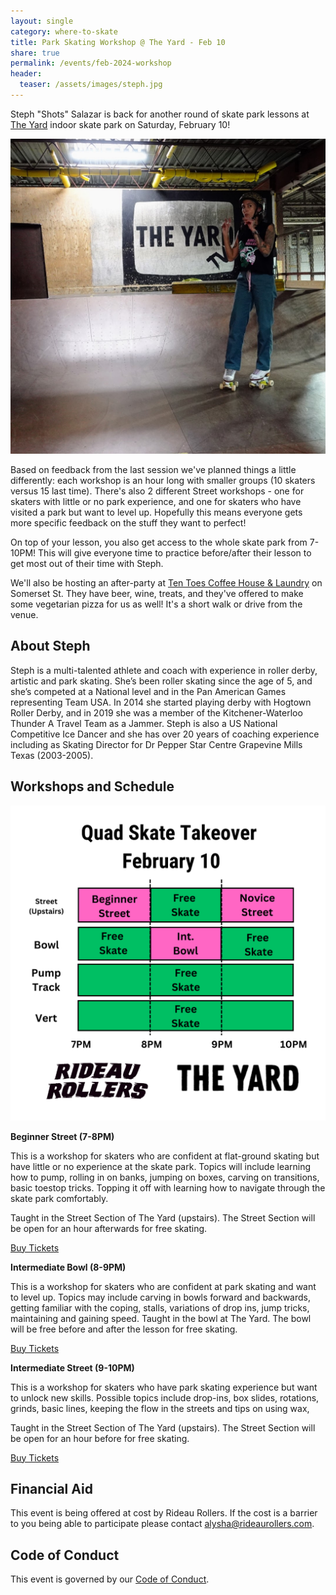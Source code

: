 ```yaml
---
layout: single
category: where-to-skate
title: Park Skating Workshop @ The Yard - Feb 10 
share: true
permalink: /events/feb-2024-workshop
header:
  teaser: /assets/images/steph.jpg
---
```


Steph "Shots" Salazar is back for another round of skate park lessons at [The Yard](https://theyardottawa.com/) indoor skate park on Saturday, February 10!

[![](/assets/images/steph.jpg)](/assets/images/steph.jpg)

Based on feedback from the last session we've planned things a little differently: each workshop is an hour long with smaller groups (10 skaters versus 15 last time). There's also 2 different Street workshops - one for skaters with little or no park experience, and one for skaters who have visited a park but want to level up. Hopefully this means everyone gets more specific feedback on the stuff they want to perfect!

On top of your lesson, you also get access to the whole skate park from 7-10PM! This will give everyone time to practice before/after their lesson to get most out of their time with Steph.

We'll also be hosting an after-party at [Ten Toes Coffee House & Laundry](https://maps.app.goo.gl/3wcdPu1GhQRarZ6x8) on Somerset St. They have beer, wine, treats, and they've offered to make some vegetarian pizza for us as well! It's a short walk or drive from the venue.

## About Steph

Steph is a multi-talented athlete and coach with experience in roller derby, artistic and park skating. She’s been roller skating since the age of 5, and she’s competed at a National level and in the Pan American Games representing Team USA. In 2014 she started playing derby with Hogtown Roller Derby, and in 2019 she was a member of the Kitchener-Waterloo Thunder A Travel Team as a Jammer. Steph is also a US National Competitive Ice Dancer and she has over 20 years of coaching experience including as Skating Director for Dr Pepper Star Centre Grapevine Mills Texas (2003-2005).

## Workshops and Schedule

[![](/assets/images/feb-10-schedule.png)](/assets/images/feb-10-schedule.png)

__Beginner Street (7-8PM)__

This is a workshop for skaters who are confident at flat-ground skating but have little or no experience at the skate park. Topics will include learning how to pump, rolling in on banks, jumping on boxes, carving on transitions, basic toestop tricks. Topping it off with learning how to navigate through the skate park comfortably. 

Taught in the Street Section of The Yard (upstairs). The Street Section will be open for an hour afterwards for free skating.

[Buy Tickets](https://rideaurollers.com/products/Rideau-Rollers-x-The-Yard-Beginner-Street-Workshop-Feb-10-p617771176)

__Intermediate Bowl (8-9PM)__

This is a workshop for skaters who are confident at park skating and want to level up. Topics may include carving in bowls forward and backwards, getting familiar with the coping, stalls, variations of drop ins, jump tricks, maintaining and gaining speed. 
Taught in the bowl at The Yard. The bowl will be free before and after the lesson for free skating.

[Buy Tickets](https://rideaurollers.com/products/Rideau-Rollers-x-The-Yard-Intermediate-Bowl-Workshop-Feb-10-p617779709)

__Intermediate Street (9-10PM)__

This is a workshop for skaters who have park skating experience but want to unlock new skills. Possible topics include drop-ins, box slides, rotations, grinds, basic lines, keeping the flow in the streets and tips on using wax, 

Taught in the Street Section of The Yard (upstairs). The Street Section will be open for an hour before for free skating.

[Buy Tickets](https://rideaurollers.com/products/Rideau-Rollers-x-The-Yard-Intermediate-Bowl-Workshop-Feb-10-p617779709)

## Financial Aid

This event is being offered at cost by Rideau Rollers. If the cost is a barrier to you being able to participate please contact alysha@rideaurollers.com. 

## Code of Conduct

This event is governed by our [Code of Conduct](https://blog.rideaurollers.com/code-of-conduct). 
